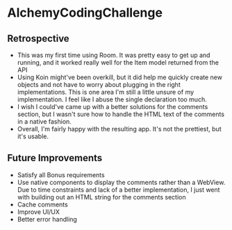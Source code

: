# AlchemyCodingChallenge

## Retrospective
* This was my first time using Room. It was pretty easy to get up and running, and it worked really well for the Item model returned from the API
* Using Koin might've been overkill, but it did help me quickly create new objects and not have to worry about plugging in the right implementations. This is one area I'm still a little unsure of my implementation. I feel like I abuse the single declaration too much.
* I wish I could've came up with a better solutions for the comments section, but I wasn't sure how to handle the HTML text of the comments in a native fashion.
* Overall, I'm fairly happy with the resulting app. It's not the prettiest, but it's usable.

## Future Improvements
* Satisfy all Bonus requirements
* Use native components to display the comments rather than a WebView. Due to time constraints and lack of a better implementation, I just went with building out an HTML string for the comments section
* Cache comments
* Improve UI/UX
* Better error handling